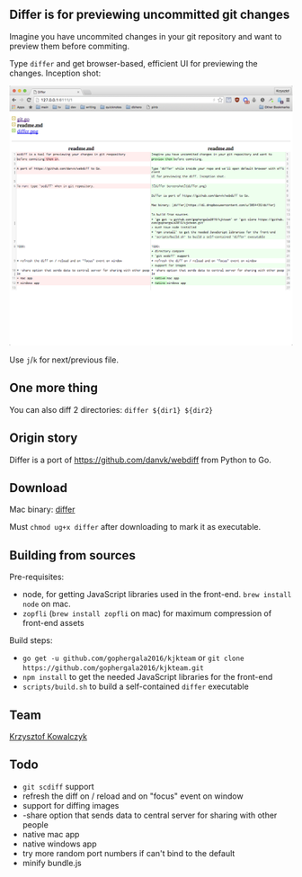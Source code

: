 ## Differ is for previewing uncommitted git changes

Imagine you have uncommited changes in your git repository and want to
preview them before commiting.

Type `differ` and get browser-based, efficient UI for previewing the changes. Inception shot:

![Differ Screenshot](differ.png)

Use `j`/`k` for next/previous file.

## One more thing

You can also diff 2 directories: `differ ${dir1} ${dir2}`

## Origin story

Differ is a port of https://github.com/danvk/webdiff from Python to Go.

## Download

Mac binary: [differ](https://dl.dropboxusercontent.com/u/3064436/differ)

Must `chmod ug+x differ` after downloading to mark it as executable.

## Building from sources

Pre-requisites:
* node, for getting JavaScript libraries used in the front-end. `brew install node` on mac.
* `zopfli` (`brew install zopfli` on mac) for maximum compression of
  front-end assets

Build steps:
* `go get -u github.com/gophergala2016/kjkteam` or `git clone https://github.com/gophergala2016/kjkteam.git`
* `npm install` to get the needed JavaScript libraries for the front-end
* `scripts/build.sh` to build a self-contained `differ` executable

## Team

[Krzysztof Kowalczyk](https://github.com/kjk)

## Todo

* `git scdiff` support
* refresh the diff on / reload and on "focus" event on window
* support for diffing images
* -share option that sends data to central server for sharing with other people
* native mac app
* native windows app
* try more random port numbers if can't bind to the default
* minify bundle.js

